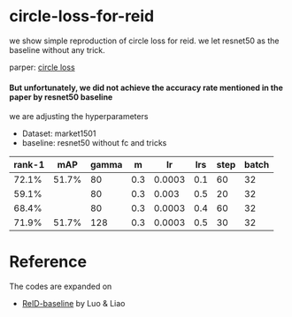 # circle-loss-for-reid
we show simple reproduction of circle loss for reid. 
we let resnet50 as the baseline without any trick.

parper: [circle loss](https://arxiv.org/pdf/2002.10857.pdf) 
#### But unfortunately, we did not achieve the accuracy rate mentioned in the paper by resnet50 baseline 
we are adjusting the hyperparameters 

- Dataset: market1501
- baseline: resnet50 without fc and tricks

| rank-1 | mAP   | gamma | m    | lr     | lrs  | step | batch |
| ------ | ----- | ----- | ---- | ------ | ---- | ---- | ----- |
| 72.1%  | 51.7% | 80    | 0.3  | 0.0003 | 0.1  | 60   | 32    |
| 59.1%  |       | 80    | 0.3  | 0.003  | 0.5  | 20   | 32    |
| 68.4%  |       | 80    | 0.3  | 0.0003 | 0.4  | 60   | 32    |
| 71.9%  | 51.7% | 128   | 0.3  | 0.0003 | 0.5  | 30   | 32    |


# Reference
The codes are expanded on 
- [ReID-baseline](https://github.com/michuanhaohao/deep-person-reid) by Luo & Liao 
